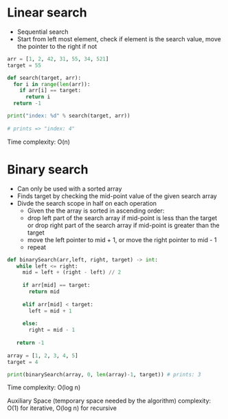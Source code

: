 # Linear search

- Sequential search
- Start from left most element, check if element is the search value, move the pointer to the right if not

```python
arr = [1, 2, 42, 31, 55, 34, 521]
target = 55

def search(target, arr):
  for i in range(len(arr)):
    if arr[i] == target:
      return i
  return -1

print("index: %d" % search(target, arr))
    
# prints => "index: 4"
```

Time complexity: O(n)

# Binary search

- Can only be used with a sorted array
- Finds target by checking the mid-point value of the given search array
- Divde the search scope in half on each operation
    - Given the the array is sorted in ascending order:
    - drop left part of the search array if mid-point is less than the target or drop right part of the search array if mid-point is greater than the target
    - move the left pointer to mid + 1, or move the right pointer to mid - 1
    - repeat
 
 ```python
def binarySearch(arr,left, right, target) -> int:
    while left <= right:
      mid = left + (right - left) // 2
      
      if arr[mid] == target:
        return mid
      
      elif arr[mid] < target:
        left = mid + 1
        
      else:
        right = mid - 1
        
    return -1
    
array = [1, 2, 3, 4, 5]
target = 4

print(binarySearch(array, 0, len(array)-1, target)) # prints: 3
 ```
 
 Time complexity: O(log n)
 
 Auxiliary Space (temporary space needed by the algorithm) complexity: O(1) for iterative, O(log n) for recursive
